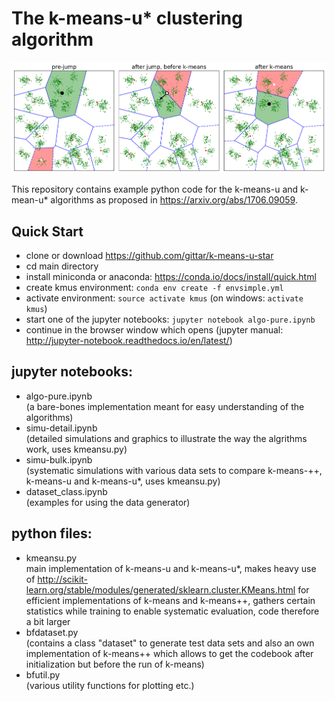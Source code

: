# The k-means-u* clustering algorithm

![GitHub Logo](img/example.png)

This repository contains example python code for the k-means-u and k-mean-u* algorithms as proposed in https://arxiv.org/abs/1706.09059. 

## Quick Start
* clone or download https://github.com/gittar/k-means-u-star
* cd main directory
* install miniconda or anaconda: https://conda.io/docs/install/quick.html
* create kmus environment: `conda env create -f envsimple.yml`
* activate environment: `source activate kmus` (on windows: `activate kmus`)
* start one of the jupyter notebooks: `jupyter notebook algo-pure.ipynb`
* continue in the browser window which opens (jupyter manual: http://jupyter-notebook.readthedocs.io/en/latest/)

## jupyter notebooks:

* algo-pure.ipynb <br>
  (a bare-bones implementation meant for easy understanding of the algorithms)
* simu-detail.ipynb <br>
  (detailed simulations and graphics to illustrate the way the algrithms work, uses kmeansu.py)
* simu-bulk.ipynb <br>
  (systematic simulations with various data sets to compare k-means-++, k-means-u and k-means-u*, uses kmeansu.py)
* dataset_class.ipynb<br>
  (examples for using the data generator)
  
## python files:
* kmeansu.py <br>
  main implementation of k-means-u and k-means-u*, makes heavy use of 
  http://scikit-learn.org/stable/modules/generated/sklearn.cluster.KMeans.html for efficient implementations of k-means and k-means++, gathers certain statistics while training to enable systematic evaluation, code therefore a bit larger
* bfdataset.py <br>
  (contains a class "dataset" to generate test data sets and also an own implementation of k-means++ which allows to get  the codebook after initialization but before the run of k-means)
* bfutil.py <br>
  (various utility functions for plotting etc.)
